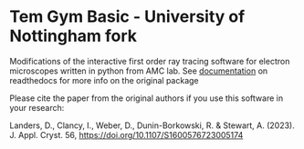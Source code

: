 # Tem Gym Basic - University of Nottingham fork


Modifications of the interactive first order ray tracing software for electron microscopes written in python from AMC lab.
See [documentation](https://temgymbasic.readthedocs.io/en/latest/) on readthedocs for more info on the original package

Please cite the paper from the original authors if you use this software in your research: 

Landers, D., Clancy, I., Weber, D., Dunin-Borkowski, R. & Stewart, A. (2023). J. Appl. Cryst. 56, https://doi.org/10.1107/S1600576723005174
